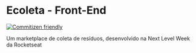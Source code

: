 # Ecoleta - Front-End

[![Commitizen friendly](https://img.shields.io/badge/commitizen-friendly-brightgreen.svg)](http://commitizen.github.io/cz-cli/)

Um marketplace de coleta de resíduos, desenvolvido na Next Level Week da Rocketseat
